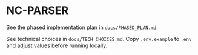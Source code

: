 # NC-PARSER

See the phased implementation plan in `docs/PHASED_PLAN.md`.

See technical choices in `docs/TECH_CHOICES.md`.
Copy `.env.example` to `.env` and adjust values before running locally.